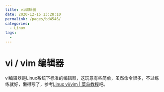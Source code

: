 ```yaml
---
title: vi编辑器
date: 2020-12-15 13:28:10
permalink: /pages/bd4546/
categories: 
  - Linux
tags: 
  - 
---
```


# vi / vim 编辑器

vi编辑器是Linux系统下标准的编辑器，这玩意有些简单，虽然命令很多，不过练练就好，懒得写了，参考[Linux vi/vim | 菜鸟教程](https://www.runoob.com/linux/linux-vim.html)吧。